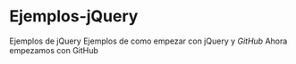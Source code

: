 # Ejemplos-jQuery
Ejemplos de jQuery
Ejemplos de como empezar con jQuery y _GitHub_
Ahora empezamos con GitHub
